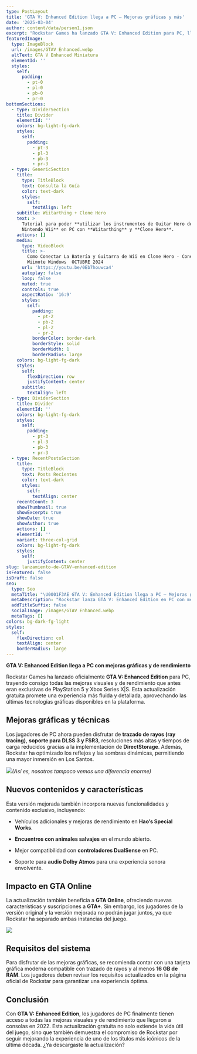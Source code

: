 ```yaml
---
type: PostLayout
title: 'GTA V: Enhanced Edition llega a PC – Mejoras gráficas y más'
date: '2025-03-04'
author: content/data/person1.json
excerpt: "Rockstar Games ha lanzado GTA V: Enhanced Edition para PC, llevando mejoras gráficas, soporte para DLSS 3 y trazado de rayos. Descubre todas las novedades y cómo esta actualización gratuita mejora la experiencia en Los Santos. \U0001F525"
featuredImage:
  type: ImageBlock
  url: /images/GTAV Enhanced.webp
  altText: GTA V Enhanced Miniatura
  elementId: ''
  styles:
    self:
      padding:
        - pt-0
        - pl-0
        - pb-0
        - pr-0
bottomSections:
  - type: DividerSection
    title: Divider
    elementId: ''
    colors: bg-light-fg-dark
    styles:
      self:
        padding:
          - pt-3
          - pl-3
          - pb-3
          - pr-3
  - type: GenericSection
    title:
      type: TitleBlock
      text: Consulta la Guía
      color: text-dark
      styles:
        self:
          textAlign: left
    subtitle: Wiitarthing + Clone Hero
    text: >
      Tutorial para poder **utilizar los instrumentos de Guitar Hero de la
      Nintendo Wii** en PC con **Wiitarthing** y **Clone Hero**.
    actions: []
    media:
      type: VideoBlock
      title: >-
        Como Conectar La Batería y Guitarra de Wii en Clone Hero - Conectar
        Wiimote Windows  OCTUBRE 2024
      url: 'https://youtu.be/0Eb7houwca4'
      autoplay: false
      loop: false
      muted: true
      controls: true
      aspectRatio: '16:9'
      styles:
        self:
          padding:
            - pt-2
            - pb-2
            - pl-2
            - pr-2
          borderColor: border-dark
          borderStyle: solid
          borderWidth: 1
          borderRadius: large
    colors: bg-light-fg-dark
    styles:
      self:
        flexDirection: row
        justifyContent: center
      subtitle:
        textAlign: left
  - type: DividerSection
    title: Divider
    elementId: ''
    colors: bg-light-fg-dark
    styles:
      self:
        padding:
          - pt-3
          - pl-3
          - pb-3
          - pr-3
  - type: RecentPostsSection
    title:
      type: TitleBlock
      text: Posts Recientes
      color: text-dark
      styles:
        self:
          textAlign: center
    recentCount: 3
    showThumbnail: true
    showExcerpt: true
    showDate: true
    showAuthor: true
    actions: []
    elementId: ''
    variant: three-col-grid
    colors: bg-light-fg-dark
    styles:
      self:
        justifyContent: center
slug: lanzamiento-de-GTAV-enhanced-edition
isFeatured: false
isDraft: false
seo:
  type: Seo
  metaTitle: "\U0001F3AE GTA V: Enhanced Edition llega a PC – Mejoras gráficas, rendimiento y más \U0001F680"
  metaDescription: "Rockstar lanza GTA V: Enhanced Edition en PC con mejoras gráficas, trazado de rayos, DLSS 3 y más. Descubre todas las novedades y cómo optimizar tu experiencia en Los Santos. \U0001F680\U0001F525"
  addTitleSuffix: false
  socialImage: /images/GTAV Enhanced.webp
  metaTags: []
colors: bg-dark-fg-light
styles:
  self:
    flexDirection: col
    textAlign: center
    borderRadius: large
---
```

**GTA V: Enhanced Edition llega a PC con mejoras gráficas y de rendimiento**

Rockstar Games ha lanzado oficialmente **GTA V: Enhanced Edition** para PC, trayendo consigo todas las mejoras visuales y de rendimiento que antes eran exclusivas de PlayStation 5 y Xbox Series X|S. Esta actualización gratuita promete una experiencia más fluida y detallada, aprovechando las últimas tecnologías gráficas disponibles en la plataforma.

## **Mejoras gráficas y técnicas**

Los jugadores de PC ahora pueden disfrutar de **trazado de rayos (ray tracing)**, **soporte para DLSS 3 y FSR3**, resoluciones más altas y tiempos de carga reducidos gracias a la implementación de **DirectStorage**. Además, Rockstar ha optimizado los reflejos y las sombras dinámicas, permitiendo una mayor inmersión en Los Santos.

![](/images/GTA%20V%20Enhanced%20Comparison1.webp)*(Así es, nosotros tampoco vemos una diferencia enorme)*

## **Nuevos contenidos y características**

Esta versión mejorada también incorpora nuevas funcionalidades y contenido exclusivo, incluyendo:

*   Vehículos adicionales y mejoras de rendimiento en **Hao’s Special Works**.

*   **Encuentros con animales salvajes** en el mundo abierto.

*   Mejor compatibilidad con **controladores DualSense** en PC.

*   Soporte para **audio Dolby Atmos** para una experiencia sonora envolvente.

## **Impacto en GTA Online**

La actualización también beneficia a **GTA Online**, ofreciendo nuevas características y suscripciones a **GTA+**. Sin embargo, los jugadores de la versión original y la versión mejorada no podrán jugar juntos, ya que Rockstar ha separado ambas instancias del juego.

![](/images/Grand_Theft_Auto_Online_Logo%20copia.webp)

## **Requisitos del sistema**

Para disfrutar de las mejoras gráficas, se recomienda contar con una tarjeta gráfica moderna compatible con trazado de rayos y al menos **16 GB de RAM**. Los jugadores deben revisar los requisitos actualizados en la página oficial de Rockstar para garantizar una experiencia óptima.

## **Conclusión**

Con **GTA V: Enhanced Edition**, los jugadores de PC finalmente tienen acceso a todas las mejoras visuales y de rendimiento que llegaron a consolas en 2022. Esta actualización gratuita no solo extiende la vida útil del juego, sino que también demuestra el compromiso de Rockstar por seguir mejorando la experiencia de uno de los títulos más icónicos de la última década. ¿Ya descargaste la actualización?

